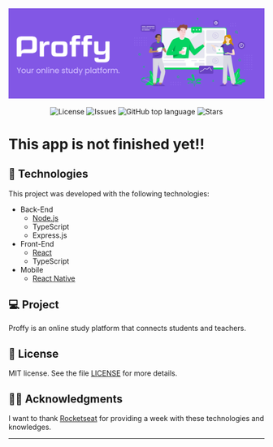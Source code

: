 <img alt="GoStack" src="githubAssets/proffyLogo.png" />

<p align="center">

  <a href="LICENSE" style="text-decoration: none">
    <img alt="License" src="https://img.shields.io/github/license/Vitorrrocha/proffy?color=34CB79" />
  </a>

  <a href="https://github.com/Vitorrrocha/proffy/issues" style="text-decoration: none">
    <img alt="Issues" src="https://img.shields.io/github/issues/Vitorrrocha/proffy?color=34CB79" />
  </a>

  <a href="#" style="text-decoration: none">
    <img alt="GitHub top language" src="https://img.shields.io/github/languages/top/Vitorrrocha/proffy?color=34CB79" />
  </a>
  
  <a href="https://github.com/Vitorrrocha/proffy/stargazers" style="text-decoration: none">
    <img alt="Stars" src="https://img.shields.io/github/stars/Vitorrrocha/proffy?style=social" />
  </a>

</p>

# This app is not finished yet!!

## :rocket: Technologies

This project was developed with the following technologies:

- Back-End
  - [Node.js](https://nodejs.org/en/)
  - TypeScript
  - Express.js
- Front-End
  - [React](https://reactjs.org)
  - TypeScript
- Mobile
  - [React Native](https://facebook.github.io/react-native/)

## 💻 Project

Proffy is an online study platform that connects students and teachers.

## :memo: License

MIT license. See the file [LICENSE](LICENSE) for more details.

## 🙏🏼 Acknowledgments

I want to thank [Rocketseat](https://github.com/Rocketseat) for providing a week with these technologies and knowledges.


---
